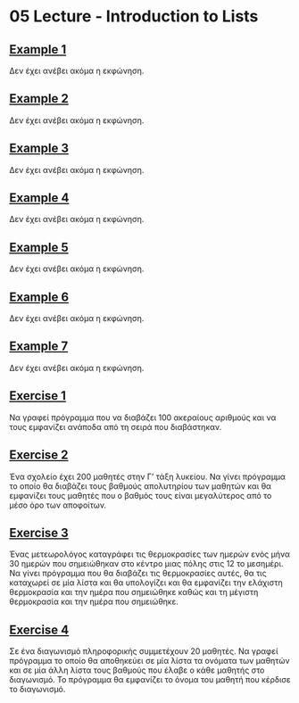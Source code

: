 # 05 Lecture - Introduction to Lists

## [Example 1](../Lectures/Lecture_05_Example_1.py)

Δεν έχει ανέβει ακόμα η εκφώνηση.

## [Example 2](../Lectures/Lecture_05_Example_2.py)

Δεν έχει ανέβει ακόμα η εκφώνηση.

## [Example 3](../Lectures/Lecture_05_Example_3.py)

Δεν έχει ανέβει ακόμα η εκφώνηση.

## [Example 4](../Lectures/Lecture_05_Example_4.py)

Δεν έχει ανέβει ακόμα η εκφώνηση.

## [Example 5](../Lectures/Lecture_05_Example_5.py)

Δεν έχει ανέβει ακόμα η εκφώνηση.

## [Example 6](../Lectures/Lecture_05_Example_6.py)

Δεν έχει ανέβει ακόμα η εκφώνηση.

## [Example 7](../Lectures/Lecture_05_Example_7.py)

Δεν έχει ανέβει ακόμα η εκφώνηση.

## [Exercise 1](../Lectures/Lecture_05_Exercise_1.py)

Να γραφεί πρόγραµµα που να διαβάζει 100 ακεραίους αριθµούς και να τους εµφανίζει ανάποδα από τη σειρά που διαβάστηκαν.

## [Exercise 2](../Lectures/Lecture_05_Exercise_2.py)

Ένα σχολείο έχει 200 µαθητές στην Γ’ τάξη λυκείου. Να γίνει πρόγραµµα το οποίο θα διαβάζει τους βαθµούς απολυτηρίου των µαθητών και θα εµφανίζει τους µαθητές που ο βαθµός τους είναι µεγαλύτερος από το µέσο όρο των αποφοίτων.

## [Exercise 3](../Lectures/Lecture_05_Exercise_3.py)

Ένας μετεωρολόγος καταγράφει τις θερµοκρασίες των ημερών ενός µήνα 30 ημερών που σηµειώθηκαν στο κέντρο µιας πόλης στις 12 το µεσημέρι. Να γίνει πρόγραµµα που θα διαβάζει τις θερµοκρασίες αυτές, θα τις καταχωρεί σε µία λίστα και θα υπολογίζει και θα εµφανίζει την ελάχιστη θερµοκρασία και την ηµέρα που σημειώθηκε καθώς και τη μέγιστη θερµοκρασία και την ηµέρα που σημειώθηκε.

## [Exercise 4](../Lectures/Lecture_05_Exercise_4.py)

Σε ένα διαγωνισµό πληροφορικής συµµετέχουν 20 µαθητές. Να γραφεί πρόγραµµα το οποίο θα αποθηκεύει σε µία λίστα τα ονόµατα των µαθητών και σε µία άλλη λίστα τους βαθµούς που έλαβε ο κάθε µαθητής στο διαγωνισµό. Το πρόγραµµα θα εµφανίζει το όνοµα του µαθητή που κέρδισε το διαγωνισµό.
